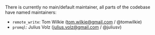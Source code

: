 There is currently no main/default maintainer, all parts of the codebase have named maintainers:

* `remote_write`: Tom Wilkie (<tom.wilkie@gmail.com> / @tomwilkie)
* `promql`: Julius Volz (<julius.volz@gmail.com> / @juliusv)

